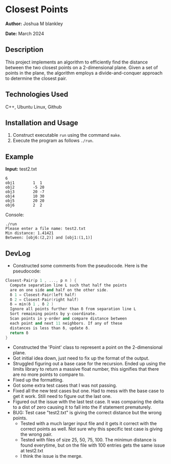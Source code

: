 # Closest Points

**Author:** Joshua M blankley

**Date:** March 2024

## Description

This project implements an algorithm to efficiently find the distance between the two closest points on a 2-dimensional plane. 
Given a set of points in the plane, the algorithm employs a divide-and-conquer approach to determine the closest pair.

## Technologies Used

C++, Ubuntu Linux, Github

## Installation and Usage

1. Construct executable `run` using the command `make`.
2. Execute the program as follows `./run`.

## Example

**Input:**
test2.txt
```
6
obj1 		1  1
obj2 		-5 20
obj3		20 -7
obj4		10 30
obj5		20 20
obj6 		2  2
```

Console:
```console
./run
Please enter a file name: test2.txt
Min distance: 1.41421
Between: [obj6:(2,2)] and [obj1:(1,1)]
```

## DevLog
- Constructed some comments from the pseudocode. Here is the pseudocode:
```c++
Closest-Pair(p 1 , ..., p n ) {
  Compute separation line L such that half the points
  are on one side and half on the other side.
  δ 1 = Closest-Pair(left half)
  δ 2 = Closest-Pair(right half)
  δ = min(δ 1 , δ 2 )
  Ignore all points further than δ from separation line L
  Sort remaining points by y-coordinate.
  Scan points in y-order and compare distance between
  each point and next 11 neighbors. If any of these
  distances is less than δ, update δ.
  return δ
}
```
- Constructed the 'Point' class to represent a point on the 2-dimensional plane.
- Got initial idea down, just need to fix up the format of the output.
- Struggled figuring out a base case for the recursion. Ended up using the limits library to return a massive float number, this signifies that there are no more points to compare to.
- Fixed up the formatting.
- Got some extra test cases that I was not passing.
- Fixed all the new test cases but one. Had to mess with the base case to get it work. Still need to figure out the last one.
- Figured out the issue with the last test case. It was comparing the delta to a dist of zero causing it to fall into the if statement prematurely.
- BUG: Test case "test2.txt" is giving the correct distance but the wrong points.
  - Tested with a much larger input file and it gets it correct with the correct points as well. Not sure why this specific test case is giving the wrong pair.
  - Tested with files of size 25, 50, 75, 100. The minimun distance is found everytime, but on the file with 100 entries gets the same issue at test2.txt
  - I think the issue is the merge.
